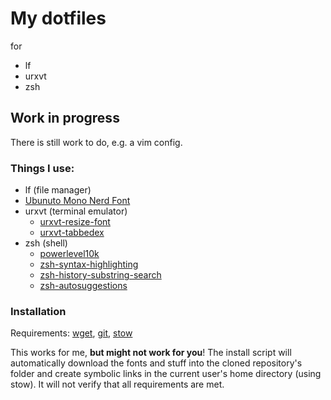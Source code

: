 # My dotfiles

for 
 - lf
 - urxvt
 - zsh
 
## Work in progress

There is still work to do, e.g. a vim config.

### Things I use: 
 - lf (file manager)
 - [Ubunuto Mono Nerd Font](https://github.com/ryanoasis/nerd-fonts/tree/master/patched-fonts/UbuntuMono)
 - urxvt (terminal emulator)
   - [urxvt-resize-font](https://github.com/simmel/urxvt-resize-font)
   - [urxvt-tabbedex](https://github.com/mina86/urxvt-tabbedex)
 - zsh (shell)
   - [powerlevel10k](https://github.com/romkatv/powerlevel10k)
   - [zsh-syntax-highlighting](https://github.com/zsh-users/zsh-syntax-highlighting)
   - [zsh-history-substring-search](https://github.com/zsh-users/zsh-history-substring-search)
   - [zsh-autosuggestions](https://github.com/zsh-users/zsh-autosuggestions)
   
### Installation

Requirements: [wget](https://www.gnu.org/software/wget/), [git](https://git-scm.com/), [stow](https://www.gnu.org/software/stow/)

This works for me, __but might not work for you__!
The install script will automatically download the fonts and stuff into the cloned repository's folder and create symbolic links in the current user's home directory (using stow). It will not verify that all requirements are met.

